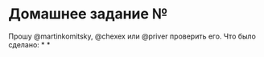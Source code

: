 # Домашнее задание №
Прошу @martinkomitsky, @chexex или @priver проверить его.
Что было сделано:
*
*
